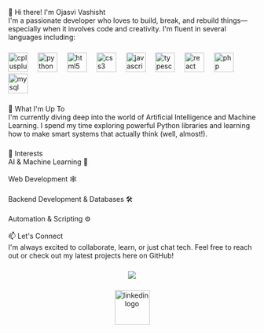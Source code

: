 <p align="left">👋 Hi there! I'm Ojasvi Vashisht<br>I'm a passionate developer who loves to build, break, and rebuild things—especially when it involves code and creativity. I'm fluent in several languages including:</p>

###

<div align="left">
  <img src="https://cdn.jsdelivr.net/gh/devicons/devicon/icons/cplusplus/cplusplus-original.svg" height="40" alt="cplusplus logo"  />
  <img width="12" />
  <img src="https://cdn.jsdelivr.net/gh/devicons/devicon/icons/python/python-original.svg" height="40" alt="python logo"  />
  <img width="12" />
  <img src="https://cdn.jsdelivr.net/gh/devicons/devicon/icons/html5/html5-original.svg" height="40" alt="html5 logo"  />
  <img width="12" />
  <img src="https://cdn.jsdelivr.net/gh/devicons/devicon/icons/css3/css3-original.svg" height="40" alt="css3 logo"  />
  <img width="12" />
  <img src="https://cdn.jsdelivr.net/gh/devicons/devicon/icons/javascript/javascript-original.svg" height="40" alt="javascript logo"  />
  <img width="12" />
  <img src="https://cdn.jsdelivr.net/gh/devicons/devicon/icons/typescript/typescript-original.svg" height="40" alt="typescript logo"  />
  <img width="12" />
  <img src="https://cdn.jsdelivr.net/gh/devicons/devicon/icons/react/react-original.svg" height="40" alt="react logo"  />
  <img width="12" />
  <img src="https://cdn.jsdelivr.net/gh/devicons/devicon/icons/php/php-original.svg" height="40" alt="php logo"  />
  <img width="12" />
  <img src="https://cdn.jsdelivr.net/gh/devicons/devicon/icons/mysql/mysql-original.svg" height="40" alt="mysql logo"  />
</div>

###

<p align="left">🚀 What I'm Up To<br>I'm currently diving deep into the world of Artificial Intelligence and Machine Learning. I spend my time exploring powerful Python libraries and learning how to make smart systems that actually think (well, almost!).</p>

###

<p align="left">🧠 Interests<br>AI & Machine Learning 🤖<br><br>Web Development 🕸️<br><br>Backend Development & Databases 🛠️<br><br>Automation & Scripting ⚙️<br><br>📫 Let's Connect<br>I'm always excited to collaborate, learn, or just chat tech. Feel free to reach out or check out my latest projects here on GitHub!</p>


###

<div align="center">
  <img src="https://profile-counter.glitch.me/OJASVI00VASHISHT/count.svg?"  />
</div>

###

<div align="center">
  <img src="https://img.shields.io/static/v1?message=LinkedIn&logo=linkedin&label=&color=0077B5&logoColor=white&labelColor=&style=for-the-badge" height="71" alt="linkedin logo"  />
</div>

###
